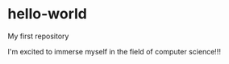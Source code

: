 # hello-world
My first repository

I'm excited to immerse myself in the field of computer science!!!
